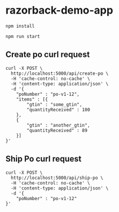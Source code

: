 # razorback-demo-app
`npm install`

`npm run start`

## Create po curl request
```
curl -X POST \
  http://localhost:5000/api/create-po \
  -H 'cache-control: no-cache' \
  -H 'content-type: application/json' \
  -d '{
	"poNumber" : "po-v1-12",
	"items" : [{
        "gtin" : "some_gtin",
        "quantityReceived" : 100
    },
    {
        "gtin" : "another_gtin",
        "quantityReceived" : 89
    }]
}'
```

## Ship Po curl request

```
curl -X POST \
  http://localhost:5000/api/ship-po \
  -H 'cache-control: no-cache' \
  -H 'content-type: application/json' \
  -d '{
	"poNumber" : "po-v1-12"
}'
```

